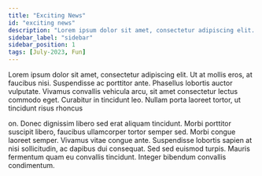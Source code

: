 ```yaml
---
title: "Exciting News"
id: "exciting news"
description: "Lorem ipsum dolor sit amet, consectetur adipiscing elit. Maecenas cursus odio ac imperdiet sollicitudin. Pellentesque aliquam blandit tortor vel auctor."
sidebar_label: "sidebar"
sidebar_position: 1
tags: [July-2023, Fun]
---
```


Lorem ipsum dolor sit amet, consectetur adipiscing elit. Ut at mollis eros, at faucibus nisi. Suspendisse ac porttitor ante. Phasellus lobortis auctor vulputate. Vivamus convallis vehicula arcu, sit amet consectetur lectus commodo eget. Curabitur in tincidunt leo. Nullam porta laoreet tortor, ut tincidunt risus rhoncus 

on. Donec dignissim libero sed erat aliquam tincidunt. Morbi porttitor suscipit libero, faucibus ullamcorper tortor semper sed. Morbi congue laoreet semper. Vivamus vitae congue ante. Suspendisse lobortis sapien at nisi sollicitudin, ac dapibus dui consequat. Sed sed euismod turpis. Mauris fermentum quam eu convallis tincidunt. Integer bibendum convallis condimentum. 
